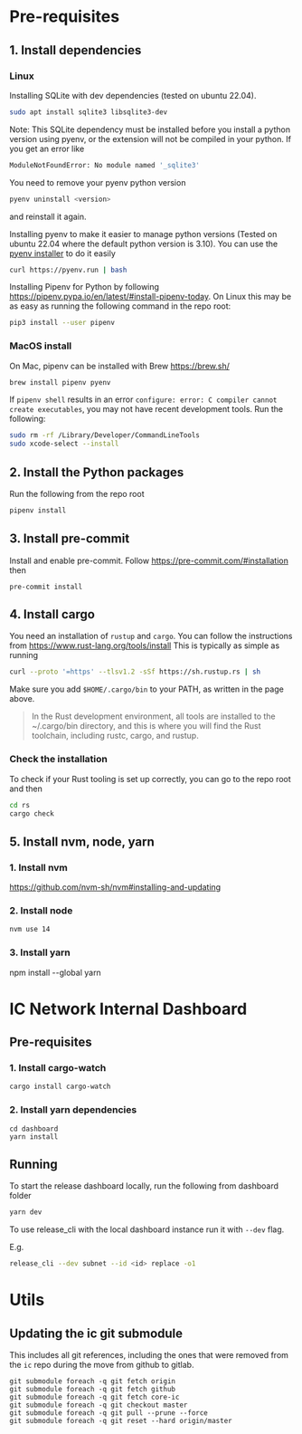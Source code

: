 # Pre-requisites

## 1. Install dependencies

### Linux

Installing SQLite with dev dependencies (tested on ubuntu 22.04).

``` bash
sudo apt install sqlite3 libsqlite3-dev
```

Note: This SQLite dependency must be installed before you install a python
version using pyenv, or the extension will not be compiled in your python. If 
you get an error like 

``` bash
ModuleNotFoundError: No module named '_sqlite3'
```

You need to remove your pyenv python version 

``` bash
pyenv uninstall <version>
```

and reinstall it again.

Installing pyenv to make it easier to manage python versions  (Tested on ubuntu
22.04 where the default python version is 3.10). You can use the [pyenv
installer](https://github.com/pyenv/pyenv-installer) to do it easily

``` bash
curl https://pyenv.run | bash
```

Installing Pipenv for Python by following https://pipenv.pypa.io/en/latest/#install-pipenv-today.
On Linux this may be as easy as running the following command in the repo root:
```bash
pip3 install --user pipenv
```

### MacOS install

On Mac, pipenv can be installed with Brew https://brew.sh/
```bash
brew install pipenv pyenv
```

If `pipenv shell` results in an error `configure: error: C compiler cannot create executables`,
you may not have recent development tools. Run the following:
```bash
sudo rm -rf /Library/Developer/CommandLineTools
sudo xcode-select --install
```

## 2. Install the Python packages

Run the following from the repo root
```bash
pipenv install
```

## 3. Install pre-commit
Install and enable pre-commit. Follow https://pre-commit.com/#installation then
```
pre-commit install
```

## 4. Install cargo

You need an installation of `rustup` and `cargo`. You can follow the instructions from https://www.rust-lang.org/tools/install
This is typically as simple as running
```sh
curl --proto '=https' --tlsv1.2 -sSf https://sh.rustup.rs | sh
```

Make sure you add `$HOME/.cargo/bin` to your PATH, as written in the page above.
> In the Rust development environment, all tools are installed to the ~/.cargo/bin directory, and this is where you will find the Rust toolchain, including rustc, cargo, and rustup.

### Check the installation

To check if your Rust tooling is set up correctly, you can go to the repo root and then
```sh
cd rs
cargo check
```

## 5. Install nvm, node, yarn

### 1. Install nvm

https://github.com/nvm-sh/nvm#installing-and-updating

### 2. Install node

```sh
nvm use 14
```

### 3. Install yarn

npm install --global yarn

# IC Network Internal Dashboard

## Pre-requisites 

### 1. Install cargo-watch

```sh
cargo install cargo-watch
```

### 2. Install yarn dependencies

```
cd dashboard
yarn install
```

## Running

To start the release dashboard locally, run the following from dashboard folder

```sh
yarn dev
```

To use release_cli with the local dashboard instance run it with `--dev` flag.

E.g.

```sh
release_cli --dev subnet --id <id> replace -o1
```

# Utils

## Updating the ic git submodule

This includes all git references, including the ones that were removed from the `ic` repo during the move from github to gitlab.
```
git submodule foreach -q git fetch origin
git submodule foreach -q git fetch github
git submodule foreach -q git fetch core-ic
git submodule foreach -q git checkout master
git submodule foreach -q git pull --prune --force
git submodule foreach -q git reset --hard origin/master
```
